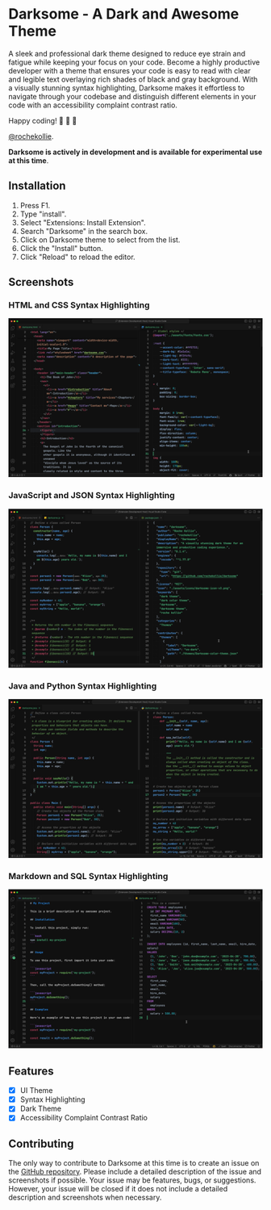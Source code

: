 # Darksome - A Dark and Awesome Theme

A sleek and professional dark theme designed to reduce eye strain and fatigue while keeping your focus on your code. Become a highly productive developer with a theme that ensures your code is easy to read with clear and legible text overlaying rich shades of black and gray background. With a visually stunning syntax highlighting, Darksome makes it effortless to navigate through your codebase and distinguish different elements in your code with an accessibility complaint contrast ratio.

Happy coding! 🎉 🎉 🎉

[@rochekollie](https://twitter.com/rochekollie).

**Darksome is actively in development and is available for experimental use at this time**.

## Installation

1. Press F1.
2. Type "install".
3. Select "Extensions: Install Extension".
4. Search "Darksome" in the search box.
5. Click on Darksome theme to select from the list.
6. Click the "Install" button.
7. Click "Reload" to reload the editor.

## Screenshots

### HTML and CSS Syntax Highlighting

![HTML and CSS Syntax Highlighting](./assets/images/html-and-css-syntax-highlighting.png)

### JavaScript and JSON Syntax Highlighting

![JavaScript and JSON Syntax Highlighting](./assets/images/javascript-and-json-syntax-highlighting.png)

### Java and Python Syntax Highlighting

![Java and Python Syntax Highlighting](./assets/images/java-and-python-syntax-highlighting.png)

### Markdown and SQL Syntax Highlighting

![Markdown and SQL Syntax Highlighting](./assets/images/markdown-and-sql-syntax-highlighting.png)

## Features

- [x] UI Theme
- [x] Syntax Highlighting
- [x] Dark Theme
- [x] Accessibility Complaint Contrast Ratio

## Contributing

The only way to contribute to Darksome at this time is to create an issue on the [GitHub repository](https://github.com/rochekollie/darksome/issues). Please include a detailed description of the issue and screenshots if possible. Your issue may be features, bugs, or suggestions. However, your issue will
be closed if it does not include a detailed description and screenshots when necessary.
